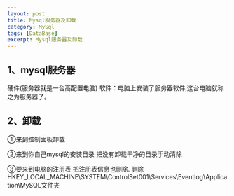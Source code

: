 ```yaml
---
layout: post
title: Mysql服务器及卸载
category: MySql
tags: [DataBase]
excerpt: Mysql服务器及卸载
---
```


## 1、mysql服务器 ##

硬件(服务器就是一台高配置电脑) 软件：电脑上安装了服务器软件,这台电脑就称之为服务器了。

## 2、卸载 ##

①来到控制面板卸载 

②来到你自己mysql的安装目录 把没有卸载干净的目录手动清除
 
③要来到电脑的注册表 把注册表信息也删除. 删除HKEY_LOCAL_MACHINE\SYSTEM\ControlSet001\Services\Eventlog\Application\MySQL文件夹